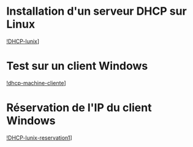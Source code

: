 # Installation d'un serveur DHCP sur Linux
[!DHCP-lunix](https://github.com/fcisse-c/DHCH-Linux/blob/main/DHCP-lunix.png)]


# Test sur un client Windows
[!dhcp-machine-cliente](https://github.com/fcisse-c/DHCH-Linux/blob/main/dhcp-machine-cliente.png)]


# Réservation de l'IP du client Windows
[!DHCP-lunix-reservation1](https://github.com/fcisse-c/DHCH-Linux/blob/main/DHCP-lunix-reservation1.png)]
